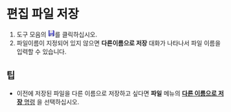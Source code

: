 # 편집 파일 저장

1. 도구 모음의 ![Save](../../images/filesave.png)를 클릭하십시오.
2. 파일이름이 지정되어 있지 않으면 **다른이름으로 저장** 대화가 나타나서 파일 이름을 입력할 수 있습니다.

## 팁

- 이전에 저장된 파일을 다른 이름으로 저장하고 싶다면 **파일** 메뉴의 [**다른 이름으로 저장** 명령](../../cmd/file/file_save_as) 을 선택하십시오.
